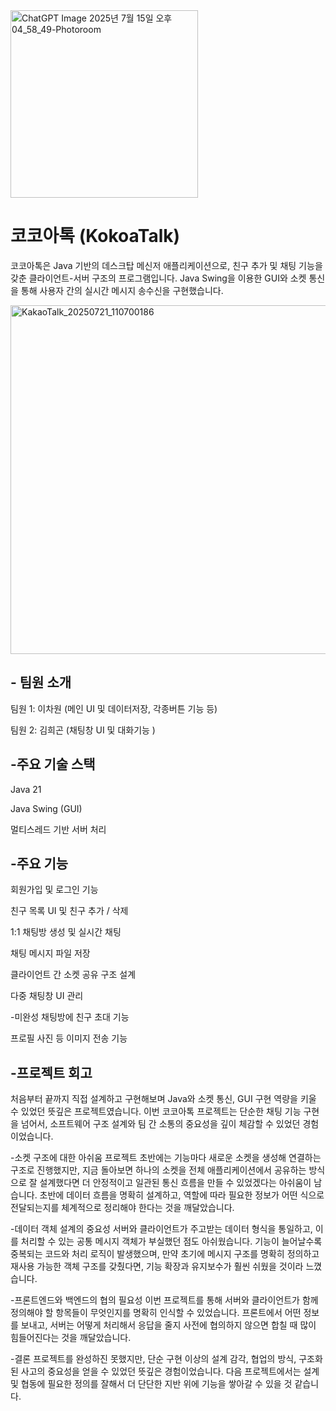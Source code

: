 <img width="300" height="300" alt="ChatGPT Image 2025년 7월 15일 오후 04_58_49-Photoroom" src="https://github.com/user-attachments/assets/0389210c-f22f-4f29-a065-7ebbe9bd6a6e" />

 # **코코아톡 (KokoaTalk)**
코코아톡은 Java 기반의 데스크탑 메신저 애플리케이션으로, 친구 추가 및 채팅 기능을 갖춘 클라이언트-서버 구조의 프로그램입니다.
Java Swing을 이용한 GUI와 소켓 통신을 통해 사용자 간의 실시간 메시지 송수신을 구현했습니다.  


<img width="1375" height="558" alt="KakaoTalk_20250721_110700186" src="https://github.com/user-attachments/assets/7d794bf4-6c12-44f0-a7f7-d6c7d60c0a56" />

## - 팀원 소개
팀원 1: 이차원 (메인 UI 및 데이터저장, 각종버튼 기능 등)

팀원 2: 김희곤 (채팅창 UI 및 대화기능 )

## -주요 기술 스택
Java 21

Java Swing (GUI)

멀티스레드 기반 서버 처리

## -주요 기능
회원가입 및 로그인 기능

친구 목록 UI 및 친구 추가 / 삭제

1:1 채팅방 생성 및 실시간 채팅

채팅 메시지 파일 저장

클라이언트 간 소켓 공유 구조 설계

다중 채팅창 UI 관리

-미완성
 채팅방에 친구 초대 기능

프로필 사진 등 이미지 전송 기능


## -프로젝트 회고
처음부터 끝까지 직접 설계하고 구현해보며 Java와 소켓 통신, GUI 구현 역량을 키울 수 있었던 뜻깊은 프로젝트였습니다.
이번 코코아톡 프로젝트는 단순한 채팅 기능 구현을 넘어서, 소프트웨어 구조 설계와 팀 간 소통의 중요성을 깊이 체감할 수 있었던 경험이었습니다.

  -소켓 구조에 대한 아쉬움
  프로젝트 초반에는 기능마다 새로운 소켓을 생성해 연결하는 구조로 진행했지만,
  지금 돌아보면 하나의 소켓을 전체 애플리케이션에서 공유하는 방식으로 잘 설계했다면
  더 안정적이고 일관된 통신 흐름을 만들 수 있었겠다는 아쉬움이 남습니다.
  초반에 데이터 흐름을 명확히 설계하고, 역할에 따라 필요한 정보가 어떤 식으로 전달되는지를 체계적으로 정리해야 한다는 것을 깨달았습니다.
  
  -데이터 객체 설계의 중요성
  서버와 클라이언트가 주고받는 데이터 형식을 통일하고, 이를 처리할 수 있는 공통 메시지 객체가 부실했던 점도 아쉬웠습니다.
  기능이 늘어날수록 중복되는 코드와 처리 로직이 발생했으며,
  만약 초기에 메시지 구조를 명확히 정의하고 재사용 가능한 객체 구조를 갖췄다면,
  기능 확장과 유지보수가 훨씬 쉬웠을 것이라 느꼈습니다.
  
  -프론트엔드와 백엔드의 협의 필요성
  이번 프로젝트를 통해 서버와 클라이언트가 함께 정의해야 할 항목들이 무엇인지를 명확히 인식할 수 있었습니다.
  프론트에서 어떤 정보를 보내고, 서버는 어떻게 처리해서 응답을 줄지 사전에 협의하지 않으면 합칠 때 많이 힘들어진다는 것을 깨달았습니다.

  
-결론
프로젝트를 완성하진 못했지만, 단순 구현 이상의 설계 감각, 협업의 방식, 구조화된 사고의 중요성을 얻을 수 있었던 뜻깊은 경험이었습니다.
다음 프로젝트에서는 설계 및 협동에 필요한 정의를 잘해서 더 단단한 지반 위에 기능을 쌓아갈 수 있을 것 같습니다.



